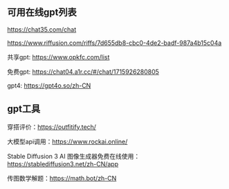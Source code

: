 ## 可用在线gpt列表

https://chat35.com/chat

https://www.riffusion.com/riffs/7d655db8-cbc0-4de2-badf-987a4b15c04a

共享gpt:  https://www.opkfc.com/list

免费gpt:  https://chat04.a1r.cc/#/chat/1715926280805

gpt4: https://gpt4o.so/zh-CN

## gpt工具

穿搭评价：https://outfitify.tech/


大模型api调用：https://www.rockai.online/

Stable Diffusion 3 AI 图像生成器免费在线使用：https://stablediffusion3.net/zh-CN/app

传图数学解题：https://math.bot/zh-CN
